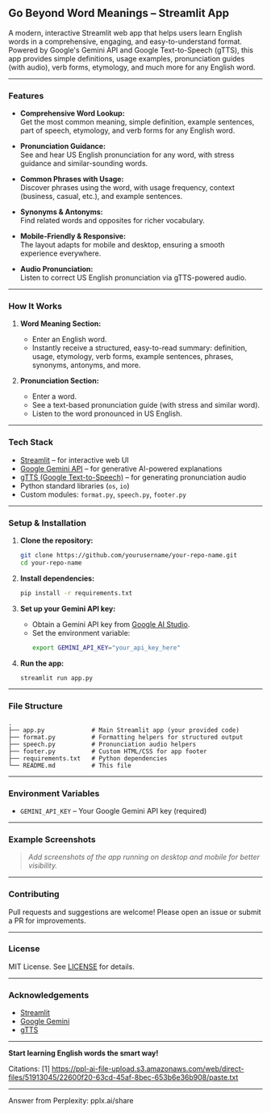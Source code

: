 ## Go Beyond Word Meanings – Streamlit App

A modern, interactive Streamlit web app that helps users learn English words in a comprehensive, engaging, and easy-to-understand format. Powered by Google's Gemini API and Google Text-to-Speech (gTTS), this app provides simple definitions, usage examples, pronunciation guides (with audio), verb forms, etymology, and much more for any English word.

---

### Features

- **Comprehensive Word Lookup:**  
  Get the most common meaning, simple definition, example sentences, part of speech, etymology, and verb forms for any English word.

- **Pronunciation Guidance:**  
  See and hear US English pronunciation for any word, with stress guidance and similar-sounding words.

- **Common Phrases with Usage:**  
  Discover phrases using the word, with usage frequency, context (business, casual, etc.), and example sentences.

- **Synonyms & Antonyms:**  
  Find related words and opposites for richer vocabulary.

- **Mobile-Friendly & Responsive:**  
  The layout adapts for mobile and desktop, ensuring a smooth experience everywhere.

- **Audio Pronunciation:**  
  Listen to correct US English pronunciation via gTTS-powered audio.

---

### How It Works

1. **Word Meaning Section:**  
   - Enter an English word.
   - Instantly receive a structured, easy-to-read summary: definition, usage, etymology, verb forms, example sentences, phrases, synonyms, antonyms, and more.

2. **Pronunciation Section:**  
   - Enter a word.
   - See a text-based pronunciation guide (with stress and similar word).
   - Listen to the word pronounced in US English.

---

### Tech Stack

- [Streamlit](https://streamlit.io/) – for interactive web UI
- [Google Gemini API](https://ai.google.dev/) – for generative AI-powered explanations
- [gTTS (Google Text-to-Speech)](https://gtts.readthedocs.io/) – for generating pronunciation audio
- Python standard libraries (`os`, `io`)
- Custom modules: `format.py`, `speech.py`, `footer.py`

---

### Setup & Installation

1. **Clone the repository:**
   ```bash
   git clone https://github.com/yourusername/your-repo-name.git
   cd your-repo-name
   ```

2. **Install dependencies:**
   ```bash
   pip install -r requirements.txt
   ```

3. **Set up your Gemini API key:**
   - Obtain a Gemini API key from [Google AI Studio](https://ai.google.dev/).
   - Set the environment variable:
     ```bash
     export GEMINI_API_KEY="your_api_key_here"
     ```

4. **Run the app:**
   ```bash
   streamlit run app.py
   ```

---

### File Structure

```
.
├── app.py             # Main Streamlit app (your provided code)
├── format.py          # Formatting helpers for structured output
├── speech.py          # Pronunciation audio helpers
├── footer.py          # Custom HTML/CSS for app footer
├── requirements.txt   # Python dependencies
└── README.md          # This file
```

---

### Environment Variables

- `GEMINI_API_KEY` – Your Google Gemini API key (required)

---

### Example Screenshots

> _Add screenshots of the app running on desktop and mobile for better visibility._

---

### Contributing

Pull requests and suggestions are welcome! Please open an issue or submit a PR for improvements.

---

### License

MIT License. See [LICENSE](LICENSE) for details.

---

### Acknowledgements

- [Streamlit](https://streamlit.io/)
- [Google Gemini](https://ai.google.dev/)
- [gTTS](https://gtts.readthedocs.io/)

---

**Start learning English words the smart way!**

Citations:
[1] https://ppl-ai-file-upload.s3.amazonaws.com/web/direct-files/51913045/22600f20-63cd-45af-8bec-653b6e36b908/paste.txt

---
Answer from Perplexity: pplx.ai/share
